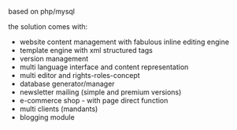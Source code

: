 based on php/mysql

the solution comes with:
- website content management with fabulous inline editing engine
- template engine with xml structured tags
- version management
- multi language interface and content representation
- multi editor and rights-roles-concept
- database generator/manager
- newsletter mailing (simple and premium versions)
- e-commerce shop - with page direct function
- multi clients (mandants)
- blogging module
